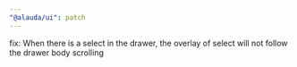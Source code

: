 ```yaml
---
"@alauda/ui": patch
---
```


fix: When there is a select in the drawer, the overlay of select will not follow the drawer body scrolling
